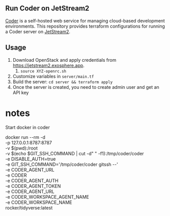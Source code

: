 ## Run Coder on JetStream2

[Coder](https://coder.com) is a self-hosted web service for managing cloud-based development environments. This repository
provides terraform configurations for running a Coder server on [JetStream2](https://jetstream-cloud.org/). 

## Usage

1. Download OpenStack and apply credentials from https://jetstream2.exosphere.app.
   1. `source XYZ-openrc.sh`
2. Customize variables in `server/main.tf`
3. Build the server: `cd server && terraform apply`
4. Once the server is created, you need to create admin user and get an API key



# notes

Start docker in coder

 docker run --rm -d \
     -p 127.0.0.1:8787:8787 \
     -v $(pwd):/root \
     -v $(echo $GIT_SSH_COMMAND | cut -d" " -f1):/tmp/coder/coder \
     -e DISABLE_AUTH=true \
     -e GIT_SSH_COMMAND='/tmp/coder/coder gitssh --' \
     -e CODER_AGENT_URL \
     -e CODER \
     -e CODER_AGENT_AUTH \
     -e CODER_AGENT_TOKEN \
     -e CODER_AGENT_URL \
     -e CODER_WORKSPACE_AGENT_NAME \
     -e CODER_WORKSPACE_NAME \
    rocker/tidyverse:latest